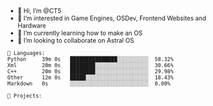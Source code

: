 - 👋 Hi, I’m @CT5
- 👀 I’m interested in Game Engines, OSDev, Frontend Websites and Hardware
- 🌱 I’m currently learning how to make an OS
- 💞️ I’m looking to collaborate on Astral OS

```text
💾 Languages:
Python     39m 0s   ███████████████░░░░░░░░░░  58.32%
Xml        20m 0s   ████████░░░░░░░░░░░░░░░░░  30.66%
C++        20m 0s   ████████░░░░░░░░░░░░░░░░░  29.98%
Other      12m 0s   █████░░░░░░░░░░░░░░░░░░░░  18.43%
Markdown   0s       ░░░░░░░░░░░░░░░░░░░░░░░░░  0.00%

💼 Projects:
```
<!---
Cherrytree56567/Cherrytree56567 is a ✨ special ✨ repository because its `README.md` (this file) appears on your GitHub profile.
You can click the Preview link to take a look at your changes. 
--->
